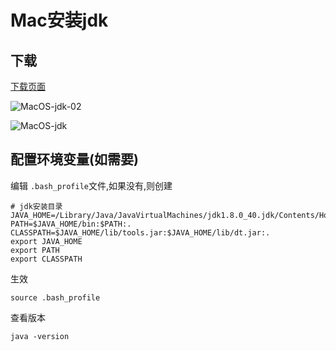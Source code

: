 # Mac安装jdk

## 下载

[下载页面](http://www.oracle.com/technetwork/java/javase/downloads/index.html)

![MacOS-jdk-02](http://oi480zo5x.bkt.clouddn.com/MacOS-jdk-02.jpg)

![MacOS-jdk](http://oi480zo5x.bkt.clouddn.com/MacOS-jdk.jpg)

## 配置环境变量(如需要)

编辑 `.bash_profile`文件,如果没有,则创建

```shell
# jdk安装目录
JAVA_HOME=/Library/Java/JavaVirtualMachines/jdk1.8.0_40.jdk/Contents/Home
PATH=$JAVA_HOME/bin:$PATH:.
CLASSPATH=$JAVA_HOME/lib/tools.jar:$JAVA_HOME/lib/dt.jar:.
export JAVA_HOME
export PATH
export CLASSPATH
```

生效

    source .bash_profile

查看版本

    java -version
